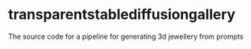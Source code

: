 # transparentstablediffusiongallery
The source code for a pipeline for generating 3d jewellery from prompts
